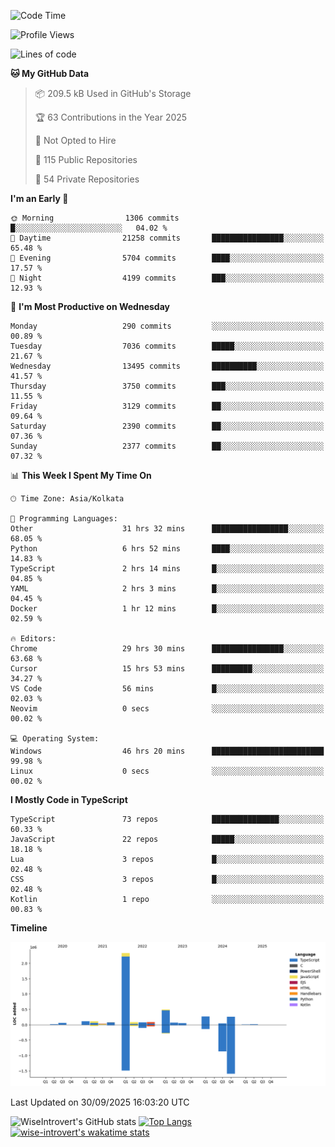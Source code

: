 <!--START_SECTION:waka-->
![Code Time](http://img.shields.io/badge/Code%20Time-4%2C344%20hrs%202%20mins-blue)

![Profile Views](http://img.shields.io/badge/Profile%20Views-7-blue)

![Lines of code](https://img.shields.io/badge/From%20Hello%20World%20I%27ve%20Written-4.2%20million%20lines%20of%20code-blue)

**🐱 My GitHub Data** 

> 📦 209.5 kB Used in GitHub's Storage 
 > 
> 🏆 63 Contributions in the Year 2025
 > 
> 🚫 Not Opted to Hire
 > 
> 📜 115 Public Repositories 
 > 
> 🔑 54 Private Repositories 
 > 
**I'm an Early 🐤** 

```text
🌞 Morning                1306 commits        █░░░░░░░░░░░░░░░░░░░░░░░░   04.02 % 
🌆 Daytime                21258 commits       ████████████████░░░░░░░░░   65.48 % 
🌃 Evening                5704 commits        ████░░░░░░░░░░░░░░░░░░░░░   17.57 % 
🌙 Night                  4199 commits        ███░░░░░░░░░░░░░░░░░░░░░░   12.93 % 
```
📅 **I'm Most Productive on Wednesday** 

```text
Monday                   290 commits         ░░░░░░░░░░░░░░░░░░░░░░░░░   00.89 % 
Tuesday                  7036 commits        █████░░░░░░░░░░░░░░░░░░░░   21.67 % 
Wednesday                13495 commits       ██████████░░░░░░░░░░░░░░░   41.57 % 
Thursday                 3750 commits        ███░░░░░░░░░░░░░░░░░░░░░░   11.55 % 
Friday                   3129 commits        ██░░░░░░░░░░░░░░░░░░░░░░░   09.64 % 
Saturday                 2390 commits        ██░░░░░░░░░░░░░░░░░░░░░░░   07.36 % 
Sunday                   2377 commits        ██░░░░░░░░░░░░░░░░░░░░░░░   07.32 % 
```


📊 **This Week I Spent My Time On** 

```text
🕑︎ Time Zone: Asia/Kolkata

💬 Programming Languages: 
Other                    31 hrs 32 mins      █████████████████░░░░░░░░   68.05 % 
Python                   6 hrs 52 mins       ████░░░░░░░░░░░░░░░░░░░░░   14.83 % 
TypeScript               2 hrs 14 mins       █░░░░░░░░░░░░░░░░░░░░░░░░   04.85 % 
YAML                     2 hrs 3 mins        █░░░░░░░░░░░░░░░░░░░░░░░░   04.45 % 
Docker                   1 hr 12 mins        █░░░░░░░░░░░░░░░░░░░░░░░░   02.59 % 

🔥 Editors: 
Chrome                   29 hrs 30 mins      ████████████████░░░░░░░░░   63.68 % 
Cursor                   15 hrs 53 mins      █████████░░░░░░░░░░░░░░░░   34.27 % 
VS Code                  56 mins             █░░░░░░░░░░░░░░░░░░░░░░░░   02.03 % 
Neovim                   0 secs              ░░░░░░░░░░░░░░░░░░░░░░░░░   00.02 % 

💻 Operating System: 
Windows                  46 hrs 20 mins      █████████████████████████   99.98 % 
Linux                    0 secs              ░░░░░░░░░░░░░░░░░░░░░░░░░   00.02 % 
```

**I Mostly Code in TypeScript** 

```text
TypeScript               73 repos            ███████████████░░░░░░░░░░   60.33 % 
JavaScript               22 repos            █████░░░░░░░░░░░░░░░░░░░░   18.18 % 
Lua                      3 repos             █░░░░░░░░░░░░░░░░░░░░░░░░   02.48 % 
CSS                      3 repos             █░░░░░░░░░░░░░░░░░░░░░░░░   02.48 % 
Kotlin                   1 repo              ░░░░░░░░░░░░░░░░░░░░░░░░░   00.83 % 
```



**Timeline**

![Lines of Code chart](https://raw.githubusercontent.com/wise-introvert/wise-introvert/master/assets/bar_graph.png)


 Last Updated on 30/09/2025 16:03:20 UTC
<!--END_SECTION:waka-->

![WiseIntrovert's GitHub stats](https://github-readme-stats.vercel.app/api?username=wise-introvert&count_private=true&show_icons=true)
[![Top Langs](https://github-readme-stats.vercel.app/api/top-langs/?username=wise-introvert&langs_count=10)](https://github.com/anuraghazra/github-readme-stats)
[![wise-introvert's wakatime stats](https://github-readme-stats.vercel.app/api/wakatime?username=wiseintrovert)](https://github.com/anuraghazra/github-readme-stats)
